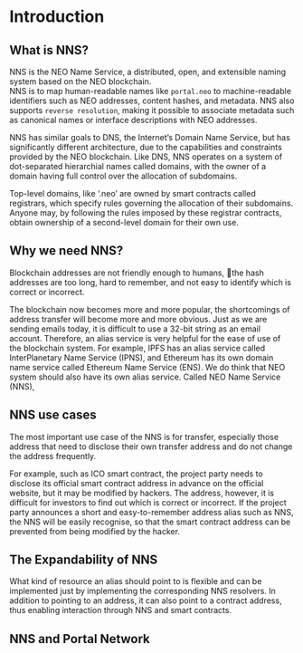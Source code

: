 # Introduction

## What is NNS?
NNS is the NEO Name Service, a distributed, open, and extensible naming system based on the NEO blockchain.  
NNS is to map human-readable names like `portal.neo` to machine-readable identifiers such as NEO addresses, content hashes, and metadata. NNS also supports `reverse resolution`, making it possible to associate metadata such as canonical names or interface descriptions with NEO addresses.

NNS has similar goals to DNS, the Internet’s Domain Name Service, but has significantly different architecture, due to the capabilities and constraints provided by the NEO blockchain. Like DNS, NNS operates on a system of dot-separated hierarchial names called domains, with the owner of a domain having full control over the allocation of subdomains.

Top-level domains, like ‘.neo’ are owned by smart contracts called registrars, which specify rules governing the allocation of their subdomains. Anyone may, by following the rules imposed by these registrar contracts, obtain ownership of a second-level domain for their own use.

## Why we need NNS?
Blockchain addresses are not friendly enough to humans, the hash addresses are too long, hard to remember, and not easy to identify which is correct or incorrect.  

The blockchain now becomes more and more popular, the shortcomings of address transfer will become more and more obvious. Just as we are sending emails today, it is difficult to use a 32-bit string as an email account. Therefore, an alias service is very helpful for the ease of use of the blockchain system. For example, IPFS has an alias service called InterPlanetary Name Service (IPNS), and Ethereum has its own domain name service called Ethereum Name Service (ENS). We do think that NEO system should also have its own alias service. Called NEO Name Service (NNS),

## NNS use cases
The most important use case of the NNS is for transfer, especially those address that need to disclose their own transfer address and do not change the address frequently.

For example, such as ICO smart contract, the project party needs to disclose its official smart contract address in advance on the official website, but it may be modified by hackers. The address, however, it is difficult for investors to find out which is correct or incorrect. If the project party announces a short and easy-to-remember address alias such as NNS, the NNS will be easily recognise, so that the smart contract address can be prevented from being modified by the hacker.

## The Expandability of NNS
What kind of resource an alias should point to is flexible and can be implemented just by implementing the corresponding NNS resolvers. In addition to pointing to an address, it can also point to a contract address, thus enabling interaction through NNS and smart contracts.

## NNS and Portal Network


